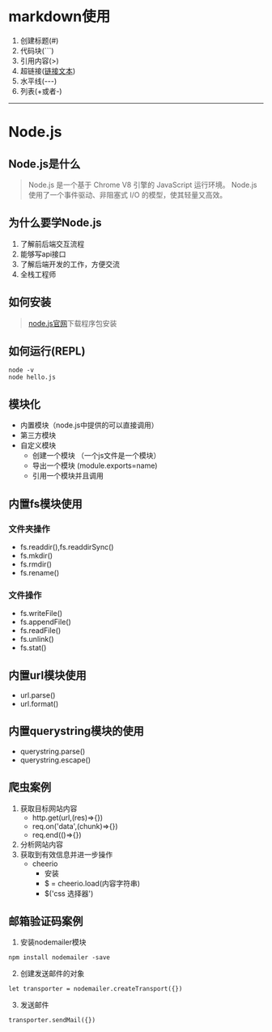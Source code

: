 # markdown使用
1. 创建标题(#)
2. 代码块(```)
3. 引用内容(>)
4. 超链接([链接文本](链接地址))
5. 水平线(---)
6. 列表(+或者-)

---

# Node.js
## Node.js是什么
>  Node.js 是一个基于 Chrome V8 引擎的 JavaScript 运行环境。 
>  Node.js 使用了一个事件驱动、非阻塞式 I/O 的模型，使其轻量又高效。 

## 为什么要学Node.js
1. 了解前后端交互流程
2. 能够写api接口
3. 了解后端开发的工作，方便交流
4. 全栈工程师
## 如何安装
> [node.js官网](http://nodejs.cn/)下载程序包安装
## 如何运行(REPL)
```
node -v
node hello.js
```
## 模块化
+ 内置模块（node.js中提供的可以直接调用）
+ 第三方模块
+ 自定义模块
    - 创建一个模块 （一个js文件是一个模块）
    - 导出一个模块  (module.exports=name)
    - 引用一个模块并且调用
## 内置fs模块使用
### 文件夹操作
+ fs.readdir(),fs.readdirSync()
+ fs.mkdir()
+ fs.rmdir()
+ fs.rename()
### 文件操作
+ fs.writeFile()
+ fs.appendFile()
+ fs.readFile()
+ fs.unlink()
+ fs.stat()
## 内置url模块使用
+ url.parse()
+ url.format()
## 内置querystring模块的使用
+ querystring.parse()
+ querystring.escape()
## 爬虫案例
1. 获取目标网站内容
    + http.get(url,(res)=>{})
    + req.on('data',(chunk)=>{})
    + req.end(()=>{})
2. 分析网站内容
3. 获取到有效信息并进一步操作
    + cheerio
        - 安装
        - $ = cheerio.load(内容字符串)
        - $('css 选择器')
## 邮箱验证码案例
1. 安装nodemailer模块
```
npm install nodemailer -save
```
2. 创建发送邮件的对象
```
let transporter = nodemailer.createTransport({})
```
3. 发送邮件
```
transporter.sendMail({})
```

